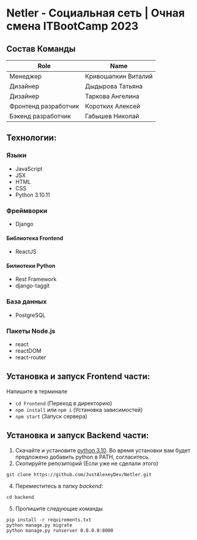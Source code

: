# Netler - Социальная сеть | Очная смена ITBootCamp 2023

## Состав Команды
|Role           |Name                       |
|---------------|---------------------------|
|Менеджер        |Кривошапкин Виталий        |
|Дизайнер  |Дыдырова Татьяна           |
|Дизайнер  |Таркова Ангелина           |
|Фронтенд разработчик | Коротких Алексей |
|Бэкенд разработчик| Габышев Николай   |

## Технологии:
### Языки
- JavaScript
- JSX
- HTML
- CSS
- Python 3.10.11
### Фреймворки
- Django
#### Библиотека Frontend
- ReactJS
#### Билиотеки Python
- Rest Framework
- django-taggit
### База данных
- PostgreSQL
### Пакеты Node.js
- react
- reactDOM
- react-router

## 
## Установка и запуск Frontend части:
Напишите в терминале
- `cd Frontend` (Переход в директорию)
- `npm install` или `npm i` (Установка зависимостей)
- `npm start` (Запуск сервера)
## Установка и запуск Backend части:
1. Скачайте и установите [python 3.10](https://www.python.org/downloads/release/python-31011/). Во время установки вам будет предложено добавить python в PATH, согласитесь.
2. Скопируйте репозиторий (Если уже не сделали этого)
```
git clone https://github.com/JustAlexeyDev/Netler.git
```
4. Переместитесь в папку *backend*:
```
cd backend
```
5. Пропишите следующие команды
```
pip install -r requirements.txt
python manage.py migrate
python manage.py runserver 0.0.0.0:8000
```
